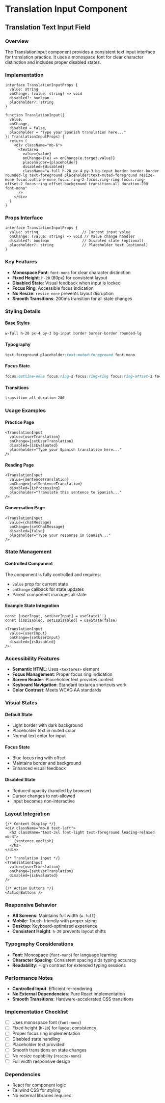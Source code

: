 # Translation Input Component
## Translation Text Input Field

### **Overview**
The TranslationInput component provides a consistent text input interface for translation practice. It uses a monospace font for clear character distinction and includes proper disabled states.

### **Implementation**
```tsx
interface TranslationInputProps {
  value: string
  onChange: (value: string) => void
  disabled?: boolean
  placeholder?: string
}

function TranslationInput({ 
  value, 
  onChange, 
  disabled = false, 
  placeholder = "Type your Spanish translation here..." 
}: TranslationInputProps) {
  return (
    <div className="mb-6">
      <textarea
        value={value}
        onChange={(e) => onChange(e.target.value)}
        placeholder={placeholder}
        disabled={disabled}
        className="w-full h-20 px-4 py-3 bg-input border border-border rounded-lg text-foreground placeholder:text-muted-foreground resize-none focus:outline-none focus:ring-2 focus:ring-ring focus:ring-offset-2 focus:ring-offset-background transition-all duration-200 font-mono"
      />
    </div>
  )
}
```

### **Props Interface**
```tsx
interface TranslationInputProps {
  value: string                    // Current input value
  onChange: (value: string) => void // Value change handler
  disabled?: boolean               // Disabled state (optional)
  placeholder?: string             // Placeholder text (optional)
}
```

### **Key Features**
- **Monospace Font**: `font-mono` for clear character distinction
- **Fixed Height**: `h-20` (80px) for consistent layout
- **Disabled State**: Visual feedback when input is locked
- **Focus Ring**: Accessible focus indication
- **No Resize**: `resize-none` prevents layout disruption
- **Smooth Transitions**: 200ms transition for all state changes

### **Styling Details**

#### **Base Styles**
```css
w-full h-20 px-4 py-3 bg-input border border-border rounded-lg
```

#### **Typography**
```css
text-foreground placeholder:text-muted-foreground font-mono
```

#### **Focus State**
```css
focus:outline-none focus:ring-2 focus:ring-ring focus:ring-offset-2 focus:ring-offset-background
```

#### **Transitions**
```css
transition-all duration-200
```

### **Usage Examples**

#### **Practice Page**
```tsx
<TranslationInput 
  value={userTranslation}
  onChange={setUserTranslation}
  disabled={isEvaluated}
  placeholder="Type your Spanish translation here..."
/>
```

#### **Reading Page**
```tsx
<TranslationInput 
  value={sentenceTranslation}
  onChange={setSentenceTranslation}
  disabled={isProcessing}
  placeholder="Translate this sentence to Spanish..."
/>
```

#### **Conversation Page**
```tsx
<TranslationInput 
  value={chatMessage}
  onChange={setChatMessage}
  disabled={false}
  placeholder="Type your response in Spanish..."
/>
```

### **State Management**

#### **Controlled Component**
The component is fully controlled and requires:
- `value` prop for current state
- `onChange` callback for state updates
- Parent component manages all state

#### **Example State Integration**
```tsx
const [userInput, setUserInput] = useState('')
const [isDisabled, setIsDisabled] = useState(false)

<TranslationInput 
  value={userInput}
  onChange={setUserInput}
  disabled={isDisabled}
/>
```

### **Accessibility Features**
- **Semantic HTML**: Uses `<textarea>` element
- **Focus Management**: Proper focus ring indication
- **Screen Reader**: Placeholder text provides context
- **Keyboard Navigation**: Standard textarea shortcuts work
- **Color Contrast**: Meets WCAG AA standards

### **Visual States**

#### **Default State**
- Light border with dark background
- Placeholder text in muted color
- Normal text color for input

#### **Focus State**
- Blue focus ring with offset
- Maintains border and background
- Enhanced visual feedback

#### **Disabled State**
- Reduced opacity (handled by browser)
- Cursor changes to not-allowed
- Input becomes non-interactive

### **Layout Integration**
```tsx
{/* Content Display */}
<div className="mb-8 text-left">
  <h2 className="text-3xl font-light text-foreground leading-relaxed mb-4">
    {sentence.english}
  </h2>
</div>

{/* Translation Input */}
<TranslationInput 
  value={userTranslation}
  onChange={setUserTranslation}
  disabled={isEvaluated}
/>

{/* Action Buttons */}
<ActionButtons />
```

### **Responsive Behavior**
- **All Screens**: Maintains full width (`w-full`)
- **Mobile**: Touch-friendly with proper sizing
- **Desktop**: Keyboard-optimized experience
- **Consistent Height**: `h-20` prevents layout shifts

### **Typography Considerations**
- **Font**: Monospace (`font-mono`) for language learning
- **Character Spacing**: Consistent spacing aids typing accuracy
- **Readability**: High contrast for extended typing sessions

### **Performance Notes**
- **Controlled Input**: Efficient re-rendering
- **No External Dependencies**: Pure React implementation
- **Smooth Transitions**: Hardware-accelerated CSS transitions

### **Implementation Checklist**
- [ ] Uses monospace font (`font-mono`)
- [ ] Fixed height (`h-20`) for layout consistency
- [ ] Proper focus ring implementation
- [ ] Disabled state handling
- [ ] Placeholder text provided
- [ ] Smooth transitions on state changes
- [ ] No resize capability (`resize-none`)
- [ ] Full width responsive design

### **Dependencies**
- React for component logic
- Tailwind CSS for styling
- No external libraries required
